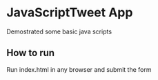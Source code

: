 # JavaScriptTweet App
Demostrated some basic java scripts

## How to run
Run index.html in any browser and submit the form
